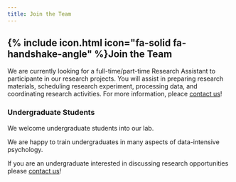 ```yaml
---
title: Join the Team
---
```


## {% include icon.html icon="fa-solid fa-handshake-angle" %}Join the Team
We are currently looking for a full-time/part-time Research Assistant to participante in our research projects. You will assist in preparing research materials, scheduling research experiment, processing data, and coordinating research activities. For more information, pleace <a href="mailto:visual_cognition_lab@ln.edu.hk">contact us</a>!

### Undergraduate Students
We welcome undergraduate students into our lab.

We are happy to train undergraduates in many aspects of data-intensive psychology. 

If you are an undergraduate interested in discussing research opportunities please <a href="mailto:visual_cognition_lab@ln.edu.hk">contact us</a>!


